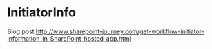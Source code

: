 InitiatorInfo
=============
Blog post
http://www.sharepoint-journey.com/get-workflow-initiator-information-in-SharePoint-hosted-app.html
